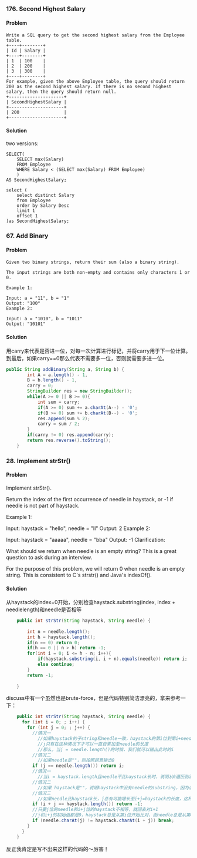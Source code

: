 ### 176. Second Highest Salary
#### Problem
```text
Write a SQL query to get the second highest salary from the Employee table.
+----+--------+
| Id | Salary |
+----+--------+
| 1  | 100    |
| 2  | 200    |
| 3  | 300    |
+----+--------+
For example, given the above Employee table, the query should return 200 as the second highest salary. If there is no second highest salary, then the query should return null.
+---------------------+
| SecondHighestSalary |
+---------------------+
| 200                 |
+---------------------+
```
#### Solution
two versions:
```mysql
SELECT(
    SELECT max(Salary)
    FROM Employee
    WHERE Salary < (SELECT max(Salary) FROM Employee)
    )
AS SecondHighestSalary;

```
```mysql
select (
    select distinct Salary 
    from Employee 
    order by Salary Desc 
    limit 1 
    offset 1
)as SecondHighestSalary;
```
### 67. Add Binary
#### Problem
```text
Given two binary strings, return their sum (also a binary string).

The input strings are both non-empty and contains only characters 1 or 0.

Example 1:

Input: a = "11", b = "1"
Output: "100"
Example 2:

Input: a = "1010", b = "1011"
Output: "10101"
```

#### Solution
用carry来代表是否进一位，对每一次计算进行标记，并将carry用于下一位计算。
到最后，如果carry==0那么代表不需要多一位，否则就需要多进一位。
```java
public String addBinary(String a, String b) {
        int A = a.length() - 1,
        B = b.length() - 1,
        carry = 0;
        StringBuilder res = new StringBuilder();
        while(A >= 0 || B >= 0){
            int sum = carry;
            if(A >= 0) sum += a.charAt(A--) - '0';  
            if(B >= 0) sum += b.charAt(B--) - '0';
            res.append(sum % 2);
            carry = sum / 2;
        }
        if(carry != 0) res.append(carry);
        return res.reverse().toString();
    }
```
### 28. Implement strStr()
#### Problem
Implement strStr().

Return the index of the first occurrence of needle in haystack, or -1 if needle is not part of haystack.

Example 1:

Input: haystack = "hello", needle = "ll"
Output: 2
Example 2:

Input: haystack = "aaaaa", needle = "bba"
Output: -1
Clarification:

What should we return when needle is an empty string? This is a great question to ask during an interview.

For the purpose of this problem, we will return 0 when needle is an empty string. This is consistent to C's strstr() and Java's indexOf().

#### Solution
从haystack的index=0开始，分别检查haystack.substring(index, index + needlelength)和needle是否相等
```java
    public int strStr(String haystack, String needle) {
        
        int n = needle.length();
        int h = haystack.length();
        if(n == 0) return 0;
        if(h == 0 || n > h) return -1;
        for(int i = 0; i <= h - n; i++){
            if(haystack.substring(i, i + n).equals(needle)) return i;
            else continue;
        }
        return -1;
        
    }
```
discuss中有一个虽然也是brute-force，但是代码特别简洁漂亮的，拿来参考一下：
```java
    public int strStr(String haystack, String needle) {
      for (int i = 0; ; i++) {
        for (int j = 0; ; j++) {
          //情况一
            //如果haystack的子string和needle一致，haystack的第i位到第i+needle.length()都应该等于needle的对应位
            //j只有在这种情况下才可以一直自累加至needle的长度
            //那么，当j = needle.length()的时候，我们就可以输出此时的i
          //情况二
            //如果needle是""，则按照题意输出0
          if (j == needle.length()) return i;
          //情况一
            //当i = haystack.length且needle不比haystack长时，说明从0遍历到i-1，都没找到和needle一致的substring
          //情况二
            //如果 haystack是""，说明haystack中没有needle的substring，因为这种情况下，i+j一开始就=0，
          //情况三
            //如果needle比haystack长，j总有可能增长至i+j=haystack的长度，这种情况显然应该输出-1
          if (i + j == haystack.length()) return -1;
          //只要j位的needle和i+j位的haystack不相等，就回去对i+1
          //j和i+j的初始值都是0，haystack总是从第i位开始比对，而needle总是从第0位开始比对
          if (needle.charAt(j) != haystack.charAt(i + j)) break;
        }
      }
    }
```
反正我肯定是写不出来这样的代码的～厉害！

